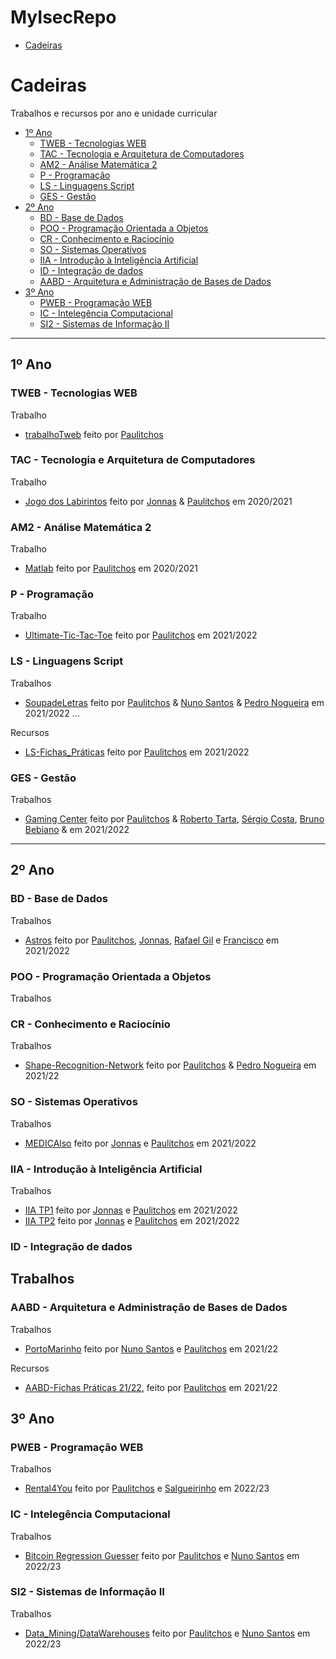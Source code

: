 # MyIsecRepo

- [Cadeiras](#cadeiras)

# Cadeiras

Trabalhos e recursos por ano e unidade curricular

  - [1º Ano](#1º-ano)
    - [TWEB - Tecnologias WEB](#tweb---tecnologias-web)
    - [TAC - Tecnologia e Arquitetura de Computadores](#tac---tecnologia-e-arquitetura-de-computadores)
    - [AM2 - Análise Matemática 2](#am2---análise-matemática-2)
    - [P - Programação](#p---programação)
    - [LS - Linguagens Script](#ls---linguagens-script)
    - [GES - Gestão](#ges---gestão)
  - [2º Ano](#2º-ano)
    - [BD - Base de Dados](#bd---base-de-dados)
    - [POO - Programação Orientada a Objetos](#poo---programação-orientada-a-objetos)
    - [CR - Conhecimento e Raciocínio](#cr---conhecimento-e-raciocínio)
    - [SO - Sistemas Operativos](#so---sistemas-operativos)
    - [IIA - Introdução à Inteligência Artificial](#iia---introdução-à-inteligência-artificial)
    - [ID - Integração de dados](#id---integração-de-dados)
    - [AABD - Arquitetura e Administração de Bases de Dados](#aabd---arquitetura-e-administração-de-bases-de-dados)
  - [3º Ano](#3º-ano)
    - [PWEB - Programação WEB](#pweb---programação-web)
    - [IC - Intelegência Computacional](#ic---intelegência-computacional)
    - [SI2 - Sistemas de Informação II](#si2---sistemas-de-informação-ii)

---

## 1º Ano
 
### TWEB - Tecnologias WEB

Trabalho
 - [trabalhoTweb](https://github.com/Paulitchos/TWEB_Project) feito por [Paulitchos](https://github.com/Paulitchos)
 
### TAC - Tecnologia e Arquitetura de Computadores

Trabalho

- [Jogo dos Labirintos](https://github.com/Yeshey/x86_64-Assembly-project-2021) feito por [Jonnas](https://github.com/Yeshey) & [Paulitchos](https://github.com/Paulitchos) em 2020/2021

 ### AM2 - Análise Matemática 2

Trabalho
- [Matlab](https://github.com/Paulitchos/AM2_MATLAB) feito por [Paulitchos](https://github.com/Paulitchos) em 2020/2021

### P - Programação

Trabalho
 - [Ultimate-Tic-Tac-Toe](https://github.com/Paulitchos/Trabalho_P) feito por [Paulitchos](https://github.com/Paulitchos) em 2021/2022

### LS - Linguagens Script

Trabalhos
- [SoupadeLetras](https://github.com/Paulitchos/CrossWord-LS) feito por [Paulitchos](https://github.com/Paulitchos) & [Nuno Santos](https://github.com/Nun0Santos) & [Pedro Nogueira](https://github.com/pmsnnogueira) em 2021/2022
...

Recursos
- [LS-Fichas_Práticas](https://github.com/Paulitchos/LS_Pratica) feito por [Paulitchos](https://github.com/Paulitchos) em 2021/2022

### GES - Gestão

Trabalhos
- [Gaming Center](https://github.com/Paulitchos/Gestao-P) feito por [Paulitchos](https://github.com/Paulitchos) & [Roberto Tarta](https://github.com/RobertoTarta), [Sérgio Costa](https://github.com/serac01), [Bruno Bebiano](https://github.com/brunobebiano) &  em 2021/2022
---

## 2º Ano

### BD - Base de Dados

Trabalhos

- [Astros](https://github.com/Paulitchos/Base_de_Dados) feito por [Paulitchos](https://github.com/Paulitchos), [Jonnas](https://github.com/Yeshey), [Rafael Gil](https://github.com/RafaelSGil) e [Francisco](https://github.com/fraanciscomendes) em 2021/2022

### POO - Programação Orientada a Objetos

Trabalhos

### CR - Conhecimento e Raciocínio

Trabalhos
- [Shape-Recognition-Network](https://github.com/Paulitchos/ShapeClassification-CR) feito por [Paulitchos](https://github.com/Paulitchos) & [Pedro Nogueira](https://github.com/pmsnnogueira) em 2021/22

### SO - Sistemas Operativos

Trabalhos
- [MEDICAlso](https://github.com/Paulitchos/Unix_Project-SO) feito por [Jonnas](https://github.com/Yeshey) e [Paulitchos](https://github.com/Paulitchos) em
2021/2022

### IIA - Introdução à Inteligência Artificial

Trabalhos
- [IIA TP1](https://github.com/Paulitchos/Netlogo-Introduction_to_AI-project) feito por [Jonnas](https://github.com/Yeshey) e [Paulitchos](https://github.com/Paulitchos) em 2021/2022
- [IIA TP2](https://github.com/Paulitchos/Optimization_Problem-Introduction_to_AI-project) feito por [Jonnas](https://github.com/Yeshey) e [Paulitchos](https://github.com/Paulitchos) em 2021/2022

### ID - Integração de dados

Trabalhos
- 

### AABD - Arquitetura e Administração de Bases de Dados

Trabalhos

- [PortoMarinho](https://github.com/Nun0Santos/PortoMarinho) feito por [Nuno Santos](https://github.com/Nun0Santos) e [Paulitchos](https://github.com/Paulitchos) em 2021/22

Recursos

- [AABD-Fichas Práticas 21/22](https://github.com/Paulitchos/AABD_FichasPraticas), feito por [Paulitchos](https://github.com/Paulitchos) em 2021/22

## 3º Ano

### PWEB - Programação WEB

Trabalhos
-  [Rental4You](https://github.com/Paulitchos/Rental4You) feito por [Paulitchos](https://github.com/Paulitchos) e [Salgueirinho](https://github.com/Salgueirinho) em 2022/23

### IC - Intelegência Computacional

Trabalhos
-  [Bitcoin Regression Guesser](https://github.com/Paulitchos/IC-Project) feito por [Paulitchos](https://github.com/Paulitchos) e [Nuno Santos](https://github.com/Nun0Santos) em 2022/23

### SI2 - Sistemas de Informação II

Trabalhos
-  [Data_Mining/DataWarehouses](https://github.com/Paulitchos/SI_2_TP) feito por [Paulitchos](https://github.com/Paulitchos) e [Nuno Santos](https://github.com/Nun0Santos) em 2022/23
